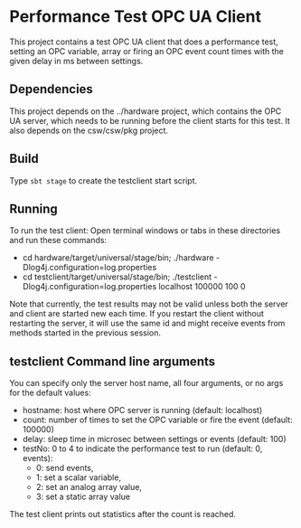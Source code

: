 Performance Test OPC UA Client
==============================

This project contains a test OPC UA client that does a performance test, 
setting an OPC variable, array or firing an OPC event count times
with the given delay in ms between settings.

Dependencies
------------

This project depends on the ../hardware project, which contains the OPC UA server,
which needs to be running before the client starts for this test. It also depends on
the csw/csw/pkg project.

Build
-----

Type `sbt stage` to create the testclient start script.

Running
-------

To run the test client: Open terminal windows or tabs in these directories and run these commands:

* cd hardware/target/universal/stage/bin; ./hardware -Dlog4j.configuration=log.properties
* cd testclient/target/universal/stage/bin; ./testclient -Dlog4j.configuration=log.properties localhost 100000 100 0

Note that currently, the test results may not be valid unless both the server and client are started new each time.
If you restart the client without restarting the server, it will use the same id and might receive events from
methods started in the previous session.

testclient Command line arguments
---------------------------------

You can specify only the server host name, all four arguments, or no args for the default values:

*  hostname: host where OPC server is running (default: localhost)
*  count: number of times to set the OPC variable or fire the event (default: 100000)
*  delay: sleep time in microsec between settings or events (default: 100)
*  testNo: 0 to 4 to indicate the performance test to run (default: 0, events):
    - 0: send events,
    - 1: set a scalar variable,
    - 2: set an analog array value,
    - 3: set a static array value

The test client prints out statistics after the count is reached. 

